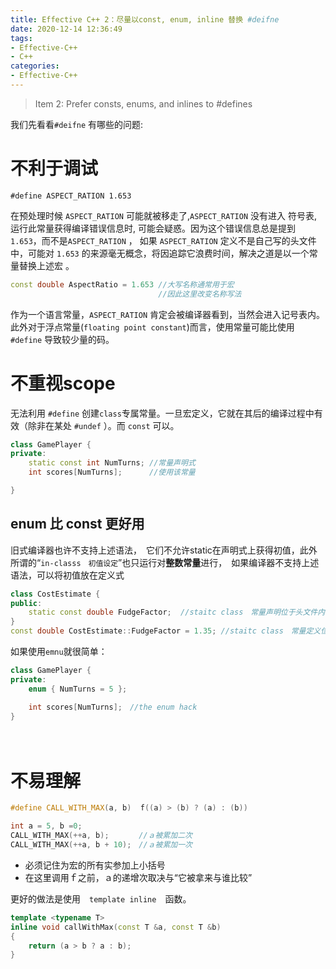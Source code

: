 ```yaml
---
title: Effective C++ 2：尽量以const, enum, inline 替换 #deifne
date: 2020-12-14 12:36:49
tags:
- Effective-C++
- C++
categories:
- Effective-C++
---
```


> Item 2: Prefer consts, enums, and inlines to #defines

我们先看看`#deifne` 有哪些的问题:

# 不利于调试

```
#define ASPECT_RATION 1.653
```
在预处理时候 `ASPECT_RATION` 可能就被移走了,`ASPECT_RATION` 没有进入 符号表, 运行此常量获得编译错误信息时, 可能会疑惑。因为这个错误信息总是提到 `1.653`，而不是`ASPECT_RATION` ， 如果 `ASPECT_RATION` 定义不是自己写的头文件中，可能对 `1.653` 的来源毫无概念，将因追踪它浪费时间，解决之道是以一个常量替换上述宏 。
```c++
const double AspectRatio = 1.653 //大写名称通常用于宏
                                 //因此这里改变名称写法
```
作为一个语言常量，`ASPECT_RATION` 肯定会被编译器看到，当然会进入记号表内。此外对于浮点常量(`floating point constant`)而言，使用常量可能比使用`#define` 导致较少量的码。


# 不重视scope
无法利用 `#define` 创建`class`专属常量。一旦宏定义，它就在其后的编译过程中有效（除非在某处 `#undef` ）。而 `const` 可以。

```c++
class GamePlayer {
private:
    static const int NumTurns; //常量声明式
    int scores[NumTurns];      //使用该常量

}
```

## enum 比 const 更好用
旧式编译器也许不支持上述语法，　它们不允许static在声明式上获得初值，此外所谓的“`in-classs　初值设定`”也只运行对**整数常量**进行，　如果编译器不支持上述语法，可以将初值放在定义式

```c++
class CostEstimate {
public:
    static const double FudgeFactor;  //staitc class　常量声明位于头文件内
}
const double CostEstimate::FudgeFactor = 1.35; //staitc class　常量定义位于实现文件内
```
如果使用`emnu`就很简单：
```c++
class GamePlayer {
private:
    enum { NumTurns = 5 };

    int scores[NumTurns];　//the enum hack
}
```
　
# 不易理解

```c++
#define CALL_WITH_MAX(a, b)  f((a) > (b) ? (a) : (b))

int a = 5, b =0;
CALL_WITH_MAX(++a, b);     　//ａ被累加二次
CALL_WITH_MAX(++a, b + 10);　//ａ被累加一次
```

- 必须记住为宏的所有实参加上小括号
- 在这里调用ｆ之前，ａ的递增次取决与“它被拿来与谁比较”

更好的做法是使用　`template inline`　函数。

```c++
template <typename T>
inline void callWithMax(const T &a, const T &b)
{
    return (a > b ? a : b);
}

```


